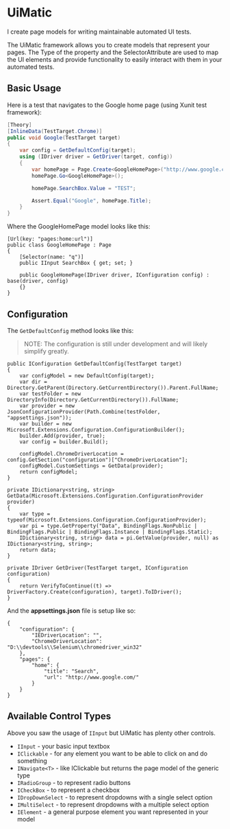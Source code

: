 # UiMatic
I create page models for writing maintainable automated UI tests.

The UiMatic framework allows you to create models that represent your pages. The Type of the property and the SelectorAttribute are used to map the UI elements and provide functionality to easily interact with them in your automated tests.

## Basic Usage

Here is a test that navigates to the Google home page (using Xunit test framework):

```csharp
[Theory]
[InlineData(TestTarget.Chrome)]
public void Google(TestTarget target)
{
    var config = GetDefaultConfig(target);
    using (IDriver driver = GetDriver(target, config))
    {
        var homePage = Page.Create<GoogleHomePage>("http://www.google.com/", driver, config);
        homePage.Go<GoogleHomePage>();

        homePage.SearchBox.Value = "TEST";

        Assert.Equal("Google", homePage.Title);
    }
}
```
    
Where the GoogleHomePage model looks like this:

    [Url(key: "pages:home:url")]
    public class GoogleHomePage : Page
    {
        [Selector(name: "q")]
        public IInput SearchBox { get; set; }

        public GoogleHomePage(IDriver driver, IConfiguration config) : base(driver, config)
        {}
    }
    
## Configuration
The `GetDefaultConfig` method looks like this:

> NOTE: The configuration is still under development and will likely simplify greatly.

    public IConfiguration GetDefaultConfig(TestTarget target)
    {
        var configModel = new DefaultConfig(target);
        var dir = Directory.GetParent(Directory.GetCurrentDirectory()).Parent.FullName;
        var testFolder = new DirectoryInfo(Directory.GetCurrentDirectory()).FullName;
        var provider = new JsonConfigurationProvider(Path.Combine(testFolder, "appsettings.json"));
        var builder = new Microsoft.Extensions.Configuration.ConfigurationBuilder();
        builder.Add(provider, true);
        var config = builder.Build();

        configModel.ChromeDriverLocation = config.GetSection("configuration")["ChromeDriverLocation"];
        configModel.CustomSettings = GetData(provider);
        return configModel;
    }

    private IDictionary<string, string> GetData(Microsoft.Extensions.Configuration.ConfigurationProvider provider)
    {
        var type = typeof(Microsoft.Extensions.Configuration.ConfigurationProvider);
        var pi = type.GetProperty("Data", BindingFlags.NonPublic | BindingFlags.Public | BindingFlags.Instance | BindingFlags.Static);
        IDictionary<string, string> data = pi.GetValue(provider, null) as IDictionary<string, string>;
        return data;
    }

    private IDriver GetDriver(TestTarget target, IConfiguration configuration)
    {
        return VerifyToContinue((t) => DriverFactory.Create(configuration), target).ToIDriver();
    }
    
And the **appsettings.json** file is setup like so:

    {
        "configuration": {
            "IEDriverLocation": "",
            "ChromeDriverLocation": "D:\\devtools\\Selenium\\chromedriver_win32"
        },
        "pages": {
            "home": {
                "title": "Search",
                "url": "http://www.google.com/"
            }
        }
    }
    
## Available Control Types

Above you saw the usage of `IInput` but UiMatic has plenty other controls.

* `IInput` - your basic input textbox
* `IClickable` - for any element you want to be able to click on and do something
* `INavigate<T>` - like IClickable but returns the page model of the generic type
* `IRadioGroup` - to represent radio buttons
* `ICheckBox` - to represent a checkbox
* `IDropDownSelect` - to represent dropdowns with a single select option
* `IMultiSelect` - to represent dropdowns with a multiple select option
* `IElement` - a general purpose element you want represented in your model